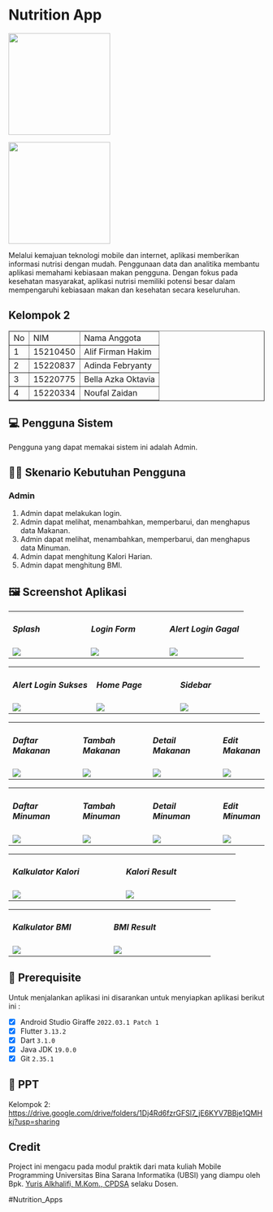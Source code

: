 # Nutrition App

<img src="assets/ss/bsi.png" width="200px" align="center"><br>

<img src="assets/ss/nutrition.png" width="200px" align="center"><br>

Melalui kemajuan teknologi mobile dan internet, aplikasi memberikan informasi nutrisi dengan mudah. Penggunaan data dan analitika membantu aplikasi memahami kebiasaan makan pengguna. Dengan fokus pada kesehatan masyarakat, aplikasi nutrisi memiliki potensi besar dalam mempengaruhi kebiasaan makan dan kesehatan secara keseluruhan.

## Kelompok 2

<table border="1">
  <thead>
    <tr>
      <td>No</td>
      <td>NIM</td>
      <td>Nama Anggota</td>
    </tr>
  <thead>
  <tbody>
    <tr>
      <td>1</td>
      <td>15210450</td>
      <td>Alif Firman Hakim</td>
    </tr>
    <tr>
      <td>2</td>
      <td>15220837</td>
      <td>Adinda Febryanty</td>
    </tr>
    <tr>
      <td>3</td>
      <td>15220775</td>
      <td>Bella Azka Oktavia</td>
    </tr>
    <tr>
      <td>4</td>
      <td>15220334</td>
      <td>Noufal Zaidan</td>
    </tr>
  </tbody>
</table>

## 💻 Pengguna Sistem

Pengguna yang dapat memakai sistem ini adalah Admin.

## 👨‍💻 Skenario Kebutuhan Pengguna

### Admin

<ol>
  <li>Admin dapat melakukan login.</li>
  <li>Admin dapat melihat, menambahkan, memperbarui, dan menghapus data Makanan.</li>
  <li>Admin dapat melihat, menambahkan, memperbarui, dan menghapus data Minuman.</li>
  <li>Admin dapat menghitung Kalori Harian.</li>
  <li>Admin dapat menghitung BMI.</li>
</ol>

## 🖼️ Screenshot Aplikasi

<table width="100%">
  <tbody>
    <tr>
      <td width="33%">
        <h5>Splash</h5>
        <img src="assets/ss/Splash.png"><br>
      </td>
      <td width="33%">
        <h5>Login Form</h5>
        <img src="assets/ss/Login.png">
      </td>
      <td width="33%">
        <h5>Alert Login Gagal</h5>
        <img src="assets/ss/alert-login-gagal.png">
      </td>
    </tr>
  </tbody>
</table>

<table width="100%">
  <tbody>
    <tr>
      <td width="33%">
        <h5>Alert Login Sukses</h5>
        <img src="assets/ss/alert-login-sukses.png"><br>
      </td>
      <td width="33%">
        <h5>Home Page</h5>
        <img src="assets/ss/home.png">
      </td>
      <td width="33%">
        <h5>Sidebar</h5>
        <img src="assets/ss/Sidebar.png">
      </td>
    </tr>
  </tbody>
</table>

<table width="100%">
  <tbody>
    <tr>
      <td width="33%">
        <h5>Daftar Makanan</h5>
        <img src="assets/ss/Daftar-makanan.png"><br>
      </td>
      <td width="33%">
        <h5>Tambah Makanan</h5>
        <img src="assets/ss/Tambah-makanan.png">
      </td>
      <td width="33%">
        <h5>Detail Makanan</h5>
        <img src="assets/ss/Detail-makanan.png">
      </td>
      <td width="33%">
        <h5>Edit Makanan</h5>
        <img src="assets/ss/Edit-makanan.png">
      </td>
    </tr>
  </tbody>
</table>

<table width="100%">
  <tbody>
    <tr>
      <td width="33%">
        <h5>Daftar Minuman</h5>
        <img src="assets/ss/Daftar-minuman.png"><br>
      </td>
      <td width="33%">
        <h5>Tambah Minuman</h5>
        <img src="assets/ss/Tambah-minuman.png">
      </td>
      <td width="33%">
        <h5>Detail Minuman</h5>
        <img src="assets/ss/Detail-minuman.png">
      </td>
      <td width="33%">
        <h5>Edit Minuman</h5>
        <img src="assets/ss/Edit-minuman.png">
      </td>
    </tr>
  </tbody>
</table>

<table width="100%">
  <tbody>
    <tr>
      <td width="33%">
        <h5>Kalkulator Kalori</h5>
        <img src="assets/ss/Kalkulator-kalori.png"><br>
      </td>
      <td width="33%">
        <h5>Kalori Result</h5>
        <img src="assets/ss/Kalori-result.png">
      </td>
    </tr>
  </tbody>
</table>

<table width="100%">
  <tbody>
    <tr>
      <td width="33%">
        <h5>Kalkulator BMI</h5>
        <img src="assets/ss/Kalkulator-bmi.png"><br>
      </td>
      <td width="33%">
        <h5>BMI Result</h5>
        <img src="assets/ss/Bmi-Result.png">
      </td>
    </tr>
  </tbody>
</table>

## 📝 Prerequisite

Untuk menjalankan aplikasi ini disarankan untuk menyiapkan aplikasi berikut ini :

- [x] Android Studio Giraffe <code>2022.03.1 Patch 1</code>
- [x] Flutter <code>3.13.2</code>
- [x] Dart <code>3.1.0</code>
- [x] Java JDK <code>19.0.0</code>
- [x] Git <code>2.35.1</code>

## 📝 PPT

Kelompok 2: https://drive.google.com/drive/folders/1Dj4Rd6fzrGFSl7_jE6KYV7BBje1QMHkj?usp=sharing

## Credit

Project ini mengacu pada modul praktik dari mata kuliah Mobile Programming Universitas Bina Sarana Informatika (UBSI) yang diampu oleh Bpk. <a href="https://github.com/yuris60">Yuris Alkhalifi, M.Kom., CPDSA</a> selaku Dosen.

#Nutrition_Apps
